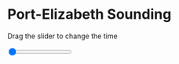 <h1>Port-Elizabeth Sounding</h1>
<p>Drag the slider to change the time</p>

<div class="slidecontainer">
<input oninput='setImage(this)' class="slider" type="range" min="0" max="4" value="0" step="1" />
<img id='img'/>
</div>

<script>
var img = document.getElementById('img');
var img_array = ['/assets/images/skwt/skd_peb_wrfout_d01_2020-04-29_12:00:00.png',
'/assets/images/skwt/skd_peb_wrfout_d01_2020-04-29_18:00:00.png',
'/assets/images/skwt/skd_peb_wrfout_d01_2020-04-30_00:00:00.png',
'/assets/images/skwt/skd_peb_wrfout_d01_2020-04-30_06:00:00.png',];
function setImage(obj)
{
        var value = obj.value;
        img.src = img_array[value];

}
</script>
